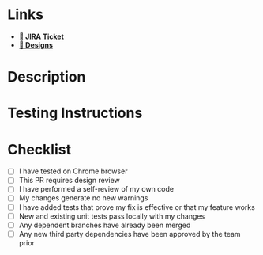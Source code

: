 # Links
* [**🎫 JIRA Ticket**](https://dronedeploy.atlassian.net/browse/GRP-AAA)
* [**🎨 Designs**]()

# Description
<!--Please include a summary of the change and which issue is fixed. Please also include relevant motivation and context. List any dependencies that are required for this change.-->

# Testing Instructions
<!--
Please describe the tests that you ran to verify your changes.
Provide instructions so we can reproduce.
Please also list any relevant details for your test configuration
-->

# Checklist
- [ ] I have tested on Chrome browser
- [ ] This PR requires design review
- [ ] I have performed a self-review of my own code
- [ ] My changes generate no new warnings
- [ ] I have added tests that prove my fix is effective or that my feature works
- [ ] New and existing unit tests pass locally with my changes
- [ ] Any dependent branches have already been merged
- [ ] Any new third party dependencies have been approved by the team prior
